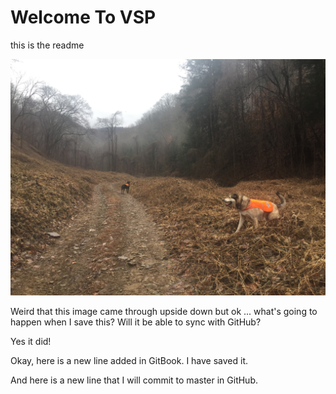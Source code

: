 # Welcome To VSP

this is the readme

![](../.gitbook/assets/img_2198.JPG)

Weird that this image came through upside down but ok ... what's going to happen when I save this? Will it be able to sync with GitHub?

Yes it did!

Okay, here is a new line added in GitBook. I have saved it.

And here is a new line that I will commit to master in GitHub.

